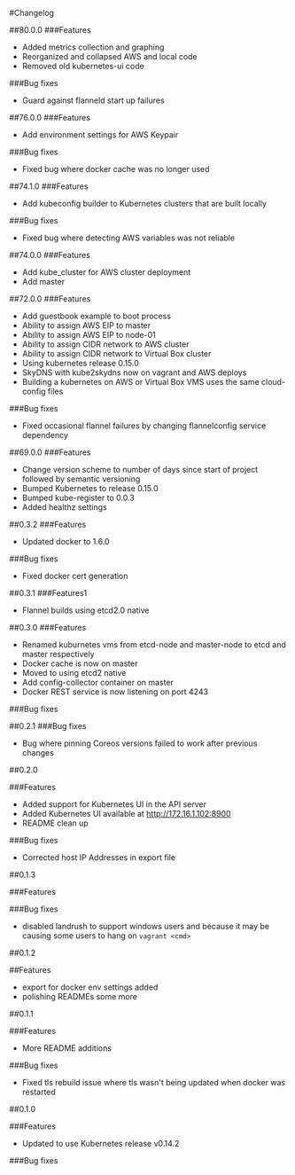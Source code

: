 #Changelog

##80.0.0
###Features
* Added metrics collection and graphing
* Reorganized and collapsed AWS and local code
* Removed old kubernetes-ui code

###Bug fixes
* Guard against flanneld start up failures

##76.0.0
###Features
* Add environment settings for AWS Keypair

###Bug fixes
* Fixed bug where docker cache was no longer used

##74.1.0
###Features
* Add kubeconfig builder to Kubernetes clusters that are built locally

###Bug fixes
* Fixed bug where detecting AWS variables was not reliable

##74.0.0
###Features
* Add kube_cluster for AWS cluster deployment
* Add master 

##72.0.0
###Features
* Add guestbook example to boot process
* Ability to assign AWS EIP to master
* Ability to assign AWS EIP to node-01
* Ability to assign CIDR network to AWS cluster
* Ability to assign CIDR network to Virtual Box cluster
* Using kubernetes release 0.15.0
* SkyDNS with kube2skydns now on vagrant and AWS deploys
* Building a kubernetes on AWS or Virtual Box VMS uses the same cloud-config files

###Bug fixes
* Fixed occasional flannel failures by changing flannelconfig service dependency

##69.0.0
###Features
* Change version scheme to number of days since start of project followed by semantic versioning
* Bumped Kubernetes to release 0.15.0
* Bumped kube-register to 0.0.3
* Added healthz settings

##0.3.2
###Features
* Updated docker to 1.6.0

###Bug fixes
* Fixed docker cert generation

##0.3.1
###Features1
* Flannel builds using etcd2.0 native

##0.3.0
###Features
* Renamed kuburnetes vms from etcd-node and master-node to etcd and master respectively
* Docker cache is now on master
* Moved to using etcd2 native
* Add config-collector container on master
* Docker REST service is now listening on port 4243


###Bug fixes

##0.2.1
###Bug fixes
* Bug where pinning Coreos versions failed to work after previous changes

##0.2.0

###Features
* Added support for Kubernetes UI in the API server
* Added Kubernetes UI available at http://172.16.1.102:8900
* README clean up

###Bug fixes
* Corrected host IP Addresses in export file

##0.1.3

###Features

###Bug fixes
* disabled landrush to support windows users and because it may be causing some users to hang on ```vagrant <cmd>```

##0.1.2

##Features
* export for docker env settings added
* polishing READMEs some more

##0.1.1

###Features
* More README additions

###Bug fixes
* Fixed tls rebuild issue where tls wasn't being updated when docker was restarted

##0.1.0

###Features
* Updated to use Kubernetes release v0.14.2

###Bug fixes